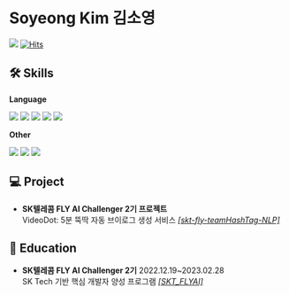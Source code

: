 # Soyeong Kim 김소영
<a href="https://velog.io/@so-kr"><img src="https://img.shields.io/badge/Velog-20C997?style=flat-square&logo=Velog&logoColor=white"/></a>
[![Hits](https://hits.seeyoufarm.com/api/count/incr/badge.svg?url=https%3A%2F%2Fgithub.com%2Fsoyeong-kim&count_bg=%23F7C9CB&title_bg=%23555555&icon=&icon_color=%23E7E7E7&title=hits&edge_flat=false)](https://hits.seeyoufarm.com)

## 🛠️ Skills
**Language**
<div>
  <img src="https://img.shields.io/badge/Python-3766AB?style=flat-square&logo=Python&logoColor=white">
  <img src="https://img.shields.io/badge/R-276DC3?style=flat-square&logo=R&logoColor=white">
  <img src="https://img.shields.io/badge/MySQL-4479A1?style=flat-square&logo=MySQL&logoColor=white">
  <img src="https://img.shields.io/badge/TensorFlow-FF6F00?style=flat-square&logo=TensorFlow&logoColor=white">
  <img src="https://img.shields.io/badge/PyTorch-EE4C2C?style=flat-square&logo=PyTorch&logoColor=white">
</div>

**Other**
<div>
<img src="https://img.shields.io/badge/GitHub-181717?style=flat-square&logo=GitHub&logoColor=white">
<img src="https://img.shields.io/badge/Notion-000000?style=flat-square&logo=Notion&logoColor=white">
<img src="https://img.shields.io/badge/Slack-4A154B?style=flat-square&logo=Slack&logoColor=white">
</div>

## 💻 Project
- **SK텔레콤 FLY AI Challenger 2기 프로젝트**<br/>
VideoDot: 5분 뚝딱 자동 브이로그 생성 서비스 [*[skt-fly-teamHashTag-NLP]*](https://github.com/soyeong-kim/skt-fly-teamHashTag-NLP)<br/>

## 🏫 Education
- **SK텔레콤 FLY AI Challenger 2기** 2022.12.19~2023.02.28<br/>
SK Tech 기반 핵심 개발자 양성 프로그램 [*[SKT_FLYAI]*](https://github.com/soyeong-kim/SKT_FLYAI)<br/>
